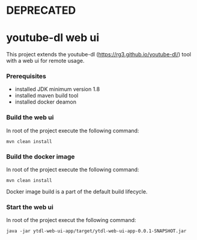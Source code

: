 # DEPRECATED
# youtube-dl web ui

This project extends the youtube-dl (https://rg3.github.io/youtube-dl/) tool with a web ui for remote usage.

### Prerequisites

- installed JDK minimum version 1.8
- installed maven build tool
- installed docker deamon

### Build the web ui

In root of the project execute the following command:

`mvn clean install`

### Build the docker image

In root of the project execute the following command:

`mvn clean install`

Docker image build is a part of the default build lifecycle.

### Start the web ui

In root of the project execut the following command:

`java -jar ytdl-web-ui-app/target/ytdl-web-ui-app-0.0.1-SNAPSHOT.jar`
